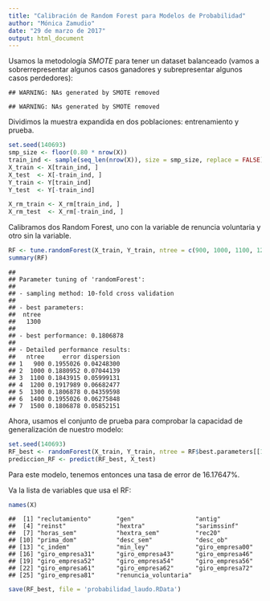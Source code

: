 ```yaml
---
title: "Calibración de Random Forest para Modelos de Probabilidad"
author: "Mónica Zamudio"
date: "29 de marzo de 2017"
output: html_document
---
```






Usamos la metodología *SMOTE* para tener un dataset balanceado (vamos a sobrerrepresentar algunos casos ganadores y subrepresentar algunos casos perdedores):


```
## WARNING: NAs generated by SMOTE removed
```

```
## WARNING: NAs generated by SMOTE removed
```

Dividimos la muestra expandida en dos poblaciones: entrenamiento y prueba.


```r
set.seed(140693)
smp_size <- floor(0.80 * nrow(X))
train_ind <- sample(seq_len(nrow(X)), size = smp_size, replace = FALSE)
X_train <- X[train_ind, ]
X_test  <- X[-train_ind, ]
Y_train <- Y[train_ind]
Y_test  <- Y[-train_ind]

X_rm_train <- X_rm[train_ind, ]
X_rm_test  <- X_rm[-train_ind, ]
```

Calibramos dos Random Forest, uno con la variable de renuncia voluntaria y otro sin la variable.


```r
RF <- tune.randomForest(X_train, Y_train, ntree = c(900, 1000, 1100, 1200, 1300, 1400, 1500))
summary(RF)
```

```
## 
## Parameter tuning of 'randomForest':
## 
## - sampling method: 10-fold cross validation 
## 
## - best parameters:
##  ntree
##   1300
## 
## - best performance: 0.1806878 
## 
## - Detailed performance results:
##   ntree     error dispersion
## 1   900 0.1955026 0.04248300
## 2  1000 0.1880952 0.07044139
## 3  1100 0.1843915 0.05999131
## 4  1200 0.1917989 0.06682477
## 5  1300 0.1806878 0.04359598
## 6  1400 0.1955026 0.06275848
## 7  1500 0.1806878 0.05852151
```

Ahora, usamos el conjunto de prueba para comprobar la capacidad de generalización de nuestro modelo:

```r
set.seed(140693)
RF_best <- randomForest(X_train, Y_train, ntree = RF$best.parameters[[1]])
prediccion_RF <- predict(RF_best, X_test)
```

Para este modelo, tenemos entonces una tasa de error de 16.17647%.

Va la lista de variables que usa el RF:

```r
names(X)
```

```
##  [1] "reclutamiento"       "gen"                 "antig"              
##  [4] "reinst"              "hextra"              "sarimssinf"         
##  [7] "horas_sem"           "hextra_sem"          "rec20"              
## [10] "prima_dom"           "desc_sem"            "desc_ob"            
## [13] "c_indem"             "min_ley"             "giro_empresa00"     
## [16] "giro_empresa31"      "giro_empresa43"      "giro_empresa46"     
## [19] "giro_empresa52"      "giro_empresa54"      "giro_empresa56"     
## [22] "giro_empresa61"      "giro_empresa62"      "giro_empresa72"     
## [25] "giro_empresa81"      "renuncia_voluntaria"
```

```r
save(RF_best, file = 'probabilidad_laudo.RData')
```
